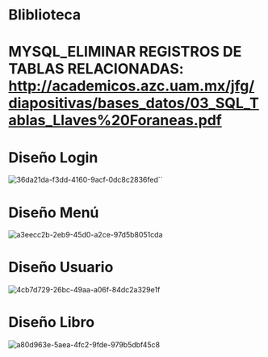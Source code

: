 # Bliblioteca
# MYSQL_ELIMINAR REGISTROS DE TABLAS RELACIONADAS: http://academicos.azc.uam.mx/jfg/diapositivas/bases_datos/03_SQL_Tablas_Llaves%20Foraneas.pdf
# Diseño Login
![36da21da-f3dd-4160-9acf-0dc8c2836fed](https://user-images.githubusercontent.com/53907643/74093437-bf6bf400-4a9f-11ea-9ad2-314b133ac300.jpg)``
# Diseño Menú
![a3eecc2b-2eb9-45d0-a2ce-97d5b8051cda](https://user-images.githubusercontent.com/53907643/74093575-98aebd00-4aa1-11ea-87fe-628c24cf869b.jpg)
# Diseño Usuario
![4cb7d729-26bc-49aa-a06f-84dc2a329e1f](https://user-images.githubusercontent.com/53907643/74476813-27438580-4e78-11ea-8505-735a90f5fb3c.jpg)
# Diseño Libro
![a80d963e-5aea-4fc2-9fde-979b5dbf45c8](https://user-images.githubusercontent.com/53907643/74093935-001b3b80-4aa7-11ea-8a30-f6d07652986b.jpg)
